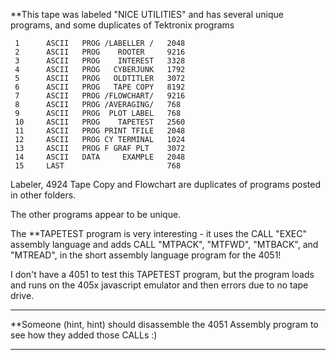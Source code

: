 **This tape was labeled "NICE UTILITIES" and has several unique programs, and some duplicates of Tektronix programs
```
 1      ASCII   PROG /LABELLER /   2048   
 2      ASCII   PROG    ROOTER     9216   
 3      ASCII   PROG    INTEREST   3328   
 4      ASCII   PROG   CYBERJUNK   1792   
 5      ASCII   PROG   OLDTITLER   3072   
 6      ASCII   PROG   TAPE COPY   8192   
 7      ASCII   PROG /FLOWCHART/   9216   
 8      ASCII   PROG /AVERAGING/   768    
 9      ASCII   PROG  PLOT LABEL   768    
 10     ASCII   PROG    TAPETEST   2560   
 11     ASCII   PROG PRINT TFILE   2048   
 12     ASCII   PROG CY TERMINAL   1024   
 13     ASCII   PROG F GRAF PLT    3072   
 14     ASCII   DATA     EXAMPLE   2048   
 15     LAST                       768    
``` 

Labeler, 4924 Tape Copy and Flowchart are duplicates of programs posted in other folders.

The other programs appear to be unique.

The **TAPETEST program is very interesting - it uses the CALL "EXEC" assembly language and adds CALL "MTPACK", "MTFWD", "MTBACK", and "MTREAD", in the short assembly language program for the 4051!

I don't have a 4051 to test this TAPETEST program, but the program loads and runs on the 405x javascript emulator and then errors due to no tape drive.
******************
**Someone (hint, hint) should disassemble the 4051 Assembly program to see how they added those CALLs :)
****************
